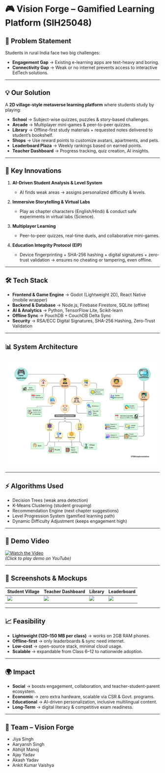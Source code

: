 # 🎮 Vision Forge – Gamified Learning Platform (SIH25048)

## 📌 Problem Statement  
Students in rural India face two big challenges:  
- **Engagement Gap** → Existing e-learning apps are text-heavy and boring.  
- **Connectivity Gap** → Weak or no internet prevents access to interactive EdTech solutions.  

---

## 💡 Our Solution  
A **2D village-style metaverse learning platform** where students study by playing:  
- **School** → Subject-wise quizzes, puzzles & story-based challenges.  
- **Arcade** → Multiplayer mini-games & peer-to-peer quizzes.  
- **Library** → Offline-first study materials + requested notes delivered to student’s bookshelf.  
- **Shops** → Use reward points to customize avatars, apartments, and pets.  
- **Leaderboard Plaza** → Weekly rankings based on earned points.  
- **Teacher Dashboard** → Progress tracking, quiz creation, AI insights.  

---

## 🚀 Key Innovations  
1. **AI-Driven Student Analysis & Level System**  
   - AI finds weak areas → assigns personalized difficulty & levels.  

2. **Immersive Storytelling & Virtual Labs**  
   - Play as chapter characters (English/Hindi) & conduct safe experiments in virtual labs (Science).  

3. **Multiplayer Learning**  
   - Peer-to-peer quizzes, real-time duels, and collaborative mini-games.  

4. **Education Integrity Protocol (EIP)**  
   - Device fingerprinting + SHA-256 hashing + digital signatures + zero-trust validation → ensures no cheating or tampering, even offline.  

---

## 🛠️ Tech Stack  
- **Frontend & Game Engine** → Godot (Lightweight 2D), React Native (mobile wrapper)  
- **Backend & Database** → Node.js, Firebase Firestore, SQLite (offline)  
- **AI & Analytics** → Python, TensorFlow Lite, Scikit-learn  
- **Offline Sync** → PouchDB + CouchDB Delta Sync  
- **Security** → RSA/ECC Digital Signatures, SHA-256 Hashing, Zero-Trust Validation  

---

## 📊 System Architecture  
![System Architecture Diagram](Docs/system_architecture.png)  

---

## ⚡ Algorithms Used  
- Decision Trees (weak area detection)  
- K-Means Clustering (student grouping)  
- Recommendation Engine (next chapter suggestions)  
- Level Progression System (gamified learning path)  
- Dynamic Difficulty Adjustment (keeps engagement high)  

---

## 🎥 Demo Video  
[![Watch the Video](https://img.youtube.com/vi/YOUR_VIDEO_ID/0.jpg)](https://www.youtube.com/watch?v=YOUR_VIDEO_ID)  
*(Click to play demo on YouTube)*  

---

## 📸 Screenshots & Mockups  
| Student Village | Teacher Dashboard | Library | Leaderboard |  
|-----------------|-------------------|---------|-------------|  
| ![](docs/village.png) | ![](docs/teacher_dashboard.png) | ![](docs/library.png) | ![](docs/leaderboard.png) |  

---

## 📈 Feasibility  
- **Lightweight (120–150 MB per class)** → works on 2GB RAM phones.  
- **Offline-first** → only leaderboards & sync need internet.  
- **Low-cost** → open-source stack, minimal cloud usage.  
- **Scalable** → expandable from Class 6–12 to nationwide adoption.  

---

## 🌍 Impact  
- **Social** → boosts engagement, collaboration, and teacher-student-parent ecosystem.  
- **Economic** → zero extra hardware, scalable via CSR & Govt. programs.  
- **Educational** → AI-driven personalization, inclusive multilingual content.  
- **Long-Term** → digital literacy & competitive exam readiness.  

---

## 👥 Team – Vision Forge  
- Jiya Singh
- Aaryansh Singh
- Abhijit Manoj
- Ajay Yadav
- Akash Yadav
- Ankit Kumar Vaishya     